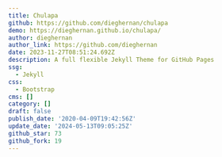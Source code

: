 ```yaml
---
title: Chulapa
github: https://github.com/dieghernan/chulapa
demo: https://dieghernan.github.io/chulapa/
author: dieghernan
author_link: https://github.com/dieghernan
date: 2023-11-27T08:51:24.692Z
description: A full flexible Jekyll Theme for GitHub Pages
ssg:
  - Jekyll
css:
  - Bootstrap
cms: []
category: []
draft: false
publish_date: '2020-04-09T19:42:56Z'
update_date: '2024-05-13T09:05:25Z'
github_star: 73
github_fork: 19
---
```


